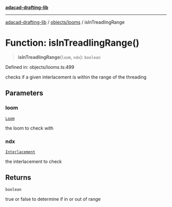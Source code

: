 [**adacad-drafting-lib**](../../../README.md)

***

[adacad-drafting-lib](../../../modules.md) / [objects/looms](../README.md) / isInTreadlingRange

# Function: isInTreadlingRange()

> **isInTreadlingRange**(`loom`, `ndx`): `boolean`

Defined in: objects/looms.ts:499

checks if a given interlacement is within the range of the threading

## Parameters

### loom

[`Loom`](../../datatypes/type-aliases/Loom.md)

the loom to check with

### ndx

[`Interlacement`](../../datatypes/interfaces/Interlacement.md)

the interlacement to check

## Returns

`boolean`

true or false to determine if in or out of range
